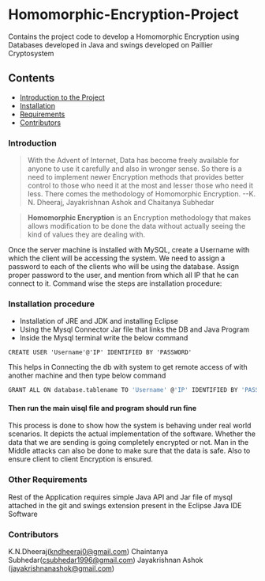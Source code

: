 # Homomorphic-Encryption-Project
Contains the project code to develop a Homomorphic Encryption using Databases developed in Java and swings developed on Paillier Cryptosystem

## Contents
- [Introduction to the Project](#introduction)
- [Installation](#installation-procedure)
- [Requirements](#other-Requirements)
- [Contributors](#contributors)
### Introduction
> With the Advent of Internet, Data has become freely available for anyone to use it carefully and also in wronger sense. So there is a need to implement newer Encryption methods that provides better control to those who need it at the most and lesser those who need it less. There comes the methodology of Homomorphic Encryption.
    --K. N. Dheeraj, Jayakrishnan Ashok and Chaitanya Subhedar
    
> **Homomorphic Encryption** is an Encryption methodology that makes allows modification to be done the data without actually seeing the kind of values they are dealing with.

Once the server machine is installed with MySQL, create a Username with which the client will be accessing the system. We need to assign a password to each of the clients who will be using the database. Assign proper password to the user, and mention from which all IP that he can connect to it. Command wise the steps are installation procedure:

### Installation procedure
* Installation of JRE and JDK and installing Eclipse
* Using the Mysql Connector Jar file that links the DB and Java Program
* Inside the Mysql terminal write the below command
```
CREATE USER 'Username'@'IP' IDENTIFIED BY 'PASSWORD' 
```
This helps in Connecting the db with system to get remote access of with another machine and then type below command
```bash
GRANT ALL ON database.tablename TO 'Username' @'IP' IDENTIFIED BY 'PASSWORD' 
```

#### Then run the main uisql file and program should run fine

This process is done to show how the system is behaving under real world scenarios. It depicts the actual implementation of the software. Whether the data that we are sending is going completely encrypted or not. Man in the Middle attacks can also be done to make sure that the data is safe. Also to ensure client to client Encryption is ensured. 

### Other Requirements
Rest of the Application requires simple Java API and Jar file of mysql attached in the git and swings extension present in the Eclipse Java IDE Software


### Contributors
  K.N.Dheeraj(kndheeraj0@gmail.com)
  Chaintanya Subhedar(csubhedar1996@gmail.com)
  Jayakrishnan Ashok (jayakrishnanashok@gmail.com)
